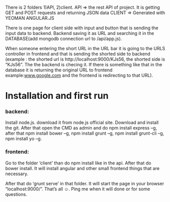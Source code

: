 There is 2 folders 1)API, 2)client.
API => the rest API of project. It is getting GET and POST requests and returning JSON data
CLIENT => Generated with YEOMAN ANGULAR.JS

There is one page for client side with input and button that is sending the input data to backend. Backend saving it as URL and searching it in the DATABASE(add mongodb connection url to /api/app.js).

When someone entering the short URL in the URL bar it is going to the URLS controller in frontend and that is sending the shorted side to backend (example : the shorted url is http://localhost:9000/KJs56, the shorted side is “KJs56”. The the backend is checing it. If there is something like that in the database it is returning the original URL to frontend example:www.google.com and the frontend is redirecting to that URL).

# Installation and first run  #

### backend: ###

Install node.js. download it from node.js official site. Download and install the git. After that open the CMD as admin and do npm install express –g, after that npm install bower –g, npm install grunt –g, npm install grunt-cli –g, npm install yo –g.

### frontend: ###

Go to the folder ‘client’ than do npm install like in the api.
After that do bower install. It will install angular and other small frontend things that are necessary.

After that do ‘grunt serve’ in that folder. It will start the page in your browser “localhost:9000/”.
That’s all ☺. Ping me when it will done or for some questions.
